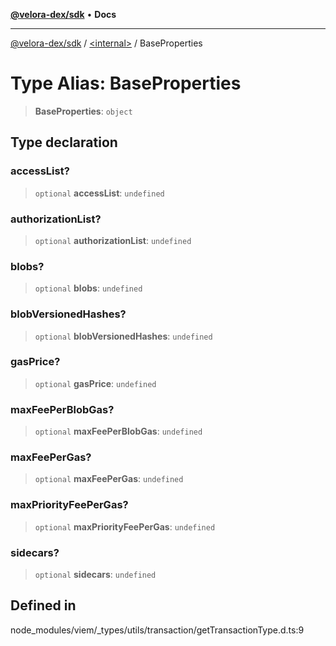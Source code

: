 [**@velora-dex/sdk**](../../README.md) • **Docs**

***

[@velora-dex/sdk](../../globals.md) / [\<internal\>](../README.md) / BaseProperties

# Type Alias: BaseProperties

> **BaseProperties**: `object`

## Type declaration

### accessList?

> `optional` **accessList**: `undefined`

### authorizationList?

> `optional` **authorizationList**: `undefined`

### blobs?

> `optional` **blobs**: `undefined`

### blobVersionedHashes?

> `optional` **blobVersionedHashes**: `undefined`

### gasPrice?

> `optional` **gasPrice**: `undefined`

### maxFeePerBlobGas?

> `optional` **maxFeePerBlobGas**: `undefined`

### maxFeePerGas?

> `optional` **maxFeePerGas**: `undefined`

### maxPriorityFeePerGas?

> `optional` **maxPriorityFeePerGas**: `undefined`

### sidecars?

> `optional` **sidecars**: `undefined`

## Defined in

node\_modules/viem/\_types/utils/transaction/getTransactionType.d.ts:9
